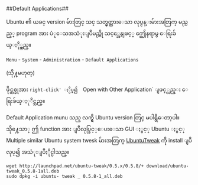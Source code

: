 ##Default Applications##

Ubuntu ၏ ယခင္ version မ်ားတြင္ သင္ သတ္မွတ္ထားေသာ လုပ္ငန္းမ်ားအတြက္ မည္သည့္ program အား ပံုေသအသံုးျပဳမည္ကို သင့္အေနျဖင့္ ဤေနရာမွ ေရြးခ်ယ္ႏို္င္သည္။

`Menu` - `System` - `Administration` - `Default Applications`

(သို႔မဟုတ္) 

ဖိုင္တစ္ခုအား `right-click' ႏွိပ္၍  `Open with Other Application` ျဖင့္လည္း ေရြးခ်ယ္ႏုိင္သည္။

Default Application munu သည္ လက္ရွိ Ubuntu version တြင္ မပါရွိေတာ့ပါ။ သို႔ေသာ္ ဤ function အား ျပဳလုပ္ခြင့္ေပးေသာ GUI ႏွင့္ Ubuntu ႏွင့္ Multiple similar Ubuntu system twesk မ်ားအတြက္ 
[UbuntuTweak](http://ubuntu-tweak.com/) ကို install ျပဳလုပ္၍ အသံုးျပဳႏိုင္ပါသည္။

	wget http://launchpad.net/ubuntu-tweak/0.5.x/0.5.8/+ download/ubuntu-tweak_0.5.8-1all.deb
	sudo dpkg -i ubuntu- tweak _ 0.5.8-1_all.deb

